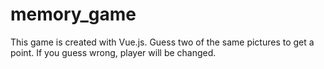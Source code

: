 # memory_game
This game is created with Vue.js. Guess two of the same pictures to get a point. If you guess wrong, player will be changed.
